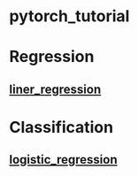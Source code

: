 # pytorch_tutorial

# Regression
## [liner_regression](https://github.com/STHSF/pytorch_tutorial/blob/master/liner_regression.ipynb)
# Classification
## [logistic_regression](https://github.com/STHSF/pytorch_tutorial/blob/master/Logistic%20regression.ipynb)
